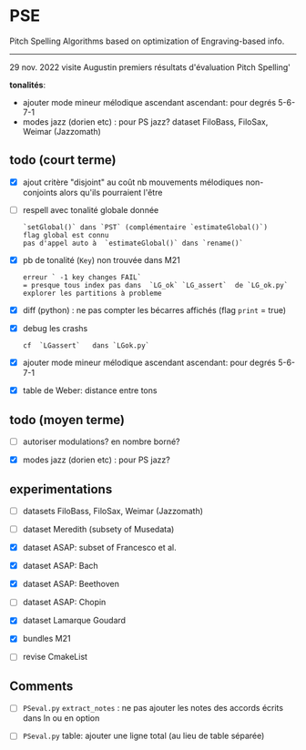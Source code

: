 # PSE

Pitch Spelling Algorithms
based on optimization of Engraving-based info.

---

29 nov. 2022
visite Augustin
premiers résultats d'évaluation Pitch Spelling'

**tonalités**:

- ajouter mode mineur mélodique ascendant
  ascendant: pour degrés 5-6-7-1
- modes jazz (dorien etc) : pour PS jazz?
  dataset FiloBass, FiloSax, Weimar (Jazzomath)

## todo (court terme)

- [x] ajout critère "disjoint" au coût 
     nb mouvements mélodiques non-conjoints alors qu'ils pourraient l'être

- [ ] respell avec tonalité globale donnée
  
      `setGlobal()` dans `PST` (complémentaire `estimateGlobal()`) 
      flag global est connu
      pas d'appel auto à  `estimateGlobal()` dans `rename()`

- [x] pb de tonalité (`Key`) non trouvée dans M21
  
      erreur ` -1 key changes FAIL` 
      = presque tous index pas dans  `LG_ok` `LG_assert`  de `LG_ok.py`
      explorer les partitions à probleme

- [x] diff (python) : ne pas compter les bécarres affichés (flag `print` = true)

- [x] debug les crashs 
  
      cf  `LGassert`   dans `LGok.py`

- [x] ajouter mode mineur mélodique ascendant
  ascendant: pour degrés 5-6-7-1

- [x] table de Weber: distance entre tons  



## todo (moyen terme)

- [ ] autoriser modulations? en nombre borné?

- [x] modes jazz (dorien etc) : pour PS jazz?



## experimentations

- [ ] datasets FiloBass, FiloSax, Weimar (Jazzomath)
- [ ] dataset Meredith (subsety of Musedata)
- [x] dataset ASAP: subset of Francesco et al.  
- [x] dataset ASAP: Bach
- [x] dataset ASAP: Beethoven
- [ ] dataset ASAP: Chopin
- [x] dataset Lamarque Goudard
- [x] bundles M21



- [ ]  revise CmakeList



## Comments

- [ ] `PSeval.py` `extract_notes` : ne pas ajouter les notes des accords écrits dans ln
  ou en option



- [ ] `PSeval.py` table: ajouter une ligne total (au lieu de table séparée)





